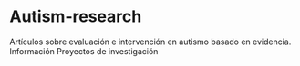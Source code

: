 # Autism-research
Artículos sobre evaluación e intervención en autismo basado en evidencia.
Información 
Proyectos de investigación
